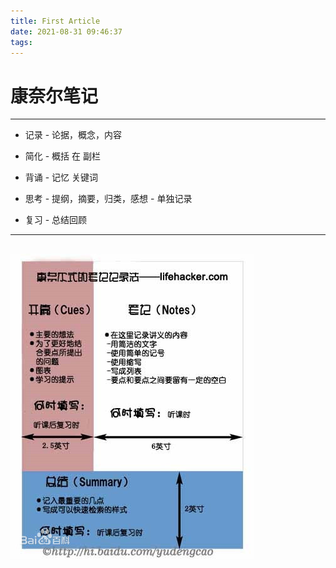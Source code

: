 ```yaml
---
title: First Article
date: 2021-08-31 09:46:37
tags:
---
```


# 康奈尔笔记
---

- 记录 - 论据，概念，内容
- 简化 - 概括 在 副栏
- 背诵 - 记忆 关键词

- 思考 - 提纲，摘要，归类，感想 - 单独记录
- 复习 - 总结回顾
---
![note image](../image/note.jpeg)
---




